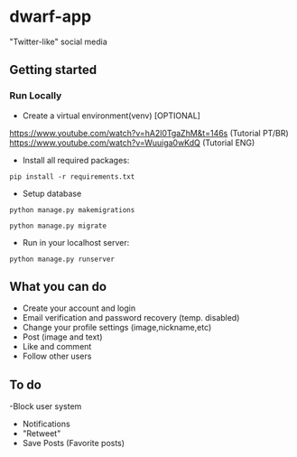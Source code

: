 # dwarf-app
"Twitter-like" social media

## Getting started

### Run Locally
 
 - Create a virtual environment(venv) [OPTIONAL]
 
 https://www.youtube.com/watch?v=hA2l0TgaZhM&t=146s (Tutorial PT/BR)
 https://www.youtube.com/watch?v=Wuuiga0wKdQ (Tutorial ENG)
 
 - Install all required packages:
```
pip install -r requirements.txt
```
- Setup database
```
python manage.py makemigrations
```
```
python manage.py migrate
```
- Run in your localhost server:
```
python manage.py runserver
```

## What you can do

- Create your account and login
- Email verification and password recovery (temp. disabled)
- Change your profile settings (image,nickname,etc)
- Post (image and text)
- Like and comment
- Follow other users

## To do

-Block user system
- Notifications
- "Retweet"
- Save Posts (Favorite posts)

